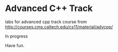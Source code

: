 Advanced C++ Track
==================

labs for advanced cpp track course from http://courses.cms.caltech.edu/cs11/material/advcpp/

In progress

Have fun.
